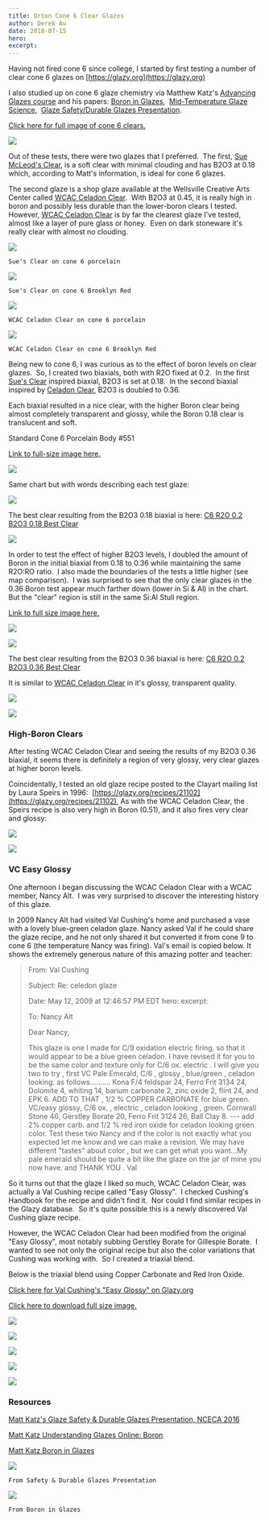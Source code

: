 ```yaml
---
title: Orton Cone 6 Clear Glazes
author: Derek Au
date: 2018-07-15
hero: 
excerpt: 
---
```


Having not fired cone 6 since college, I started by first testing a number of clear cone 6 glazes on [https://glazy.org](https://glazy.org)

I also studied up on cone 6 glaze chemistry via Matthew Katz​'s [Advancing Glazes course](https://www.ceramicmaterialsworkshop.com/advancing-glazes.html) and his papers: [Boron in Glazes](https://ceramicartsnetwork.org/wp-content/uploads/2008/10/TF_BoroninGlazes_0912.pdf),  [Mid-Temperature Glaze Science](https://www.ceramicmaterialsworkshop.com/uploads/5/9/1/2/59124729/nceca_2012-mid_temperature_glazesfinal_draft.pdf),  [Glaze Safety/Durable Glazes Presentation](https://www.youtube.com/watch?v=9OcZnGHKy_M&feature=youtu.be&t=49m19s).

[Click here for full image of cone 6 clears.](http://www.derekau.net/wp-content/uploads/2014/12/all.jpg)

![](./images/all.jpg)

Out of these tests, there were two glazes that I preferred.  The first, [Sue McLeod​'s Clear](https://glazy.org/recipes/10997), is a soft clear with minimal clouding and has B2O3 at 0.18 which, according to Matt's information, is ideal for cone 6 glazes.

The second glaze is a shop glaze available at the Wellsville Creative Arts Center called [WCAC Celadon Clear](https://glazy.org/recipes/20547).  With B2O3 at 0.45, it is really high in boron and possibly less durable than the lower-boron clears I tested.  However, [WCAC Celadon Clear](https://glazy.org/recipes/20547) is by far the clearest glaze I've tested, almost like a layer of pure glass or honey.  Even on dark stoneware it's really clear with almost no clouding.

![](./images/l_10997.5b3ea6c455b73.jpg)
    
    Sue's Clear on cone 6 porcelain
    
![](./images/l_10997.5b3ea795237bf.jpg)
    
    Sue's Clear on cone 6 Brooklyn Red
    
![](./images/l_20547.5b3ec66e0ea8e.jpg)
    
    WCAC Celadon Clear on cone 6 porcelain
    
![](./images/l_20547.5b3ec69d70ffd.jpg)
    
    WCAC Celadon Clear on cone 6 Brooklyn Red
    

Being new to cone 6, I was curious as to the effect of boron levels on clear glazes.  So, I created two biaxials, both with R2O fixed at 0.2.  In the first [Sue's Clear](https://glazy.org/recipes/10997) inspired biaxial, B2O3 is set at 0.18.  In the second biaxial inspired by [Celadon Clear](https://glazy.org/recipes/20547), B2O3 is doubled to 0.36.

Each biaxial resulted in a nice clear, with the higher Boron clear being almost completely transparent and glossy, while the Boron 0.18 clear is translucent and soft.

Standard Cone 6 Porcelain Body #551

[Link to full-size image here.](http://www.derekau.net/wp-content/uploads/2014/12/ALL-1.jpg)

![](./images/ALL-1.jpg)

Same chart but with words describing each test glaze:

![](./images/ALLwords.jpg)

The best clear resulting from the B2O3 0.18 biaxial is here: [C6 R2O 0.2 B2O3 0.18 Best Clear](https://glazy.org/recipes/20754)

![](./images/b9_IMG_1474.jpg)

In order to test the effect of higher B2O3 levels, I doubled the amount of Boron in the initial biaxial from 0.18 to 0.36 while maintaining the same R2O:RO ratio.  I also made the boundaries of the tests a little higher (see map comparison).  I was surprised to see that the only clear glazes in the 0.36 Boron test appear much farther down (lower in Si & Al) in the chart.  But the "clear" region is still in the same Si:Al Stull region.

[Link to full size image here.](http://www.derekau.net/wp-content/uploads/2014/12/ALLmd.jpg)

![](./images/Stullx.png)

![](./images/ALLmd.jpg)

The best clear resulting from the B2O3 0.36 biaxial is here: [C6 R2O 0.2 B2O3 0.36 Best Clear](https://glazy.org/recipes/20843)

It is similar to [WCAC Celadon Clear](https://glazy.org/recipes/20547) in it's glossy, transparent quality.

![](./images/e3_IMG_1594.jpg)
    
![](./images/e4_IMG_1595.jpg)
    

### High-Boron Clears

After testing WCAC Celadon Clear and seeing the results of my B2O3 0.36 biaxial, it seems there is definitely a region of very glossy, very clear glazes at higher boron levels.

Coincidentally, I tested an old glaze recipe posted to the Clayart mailing list by Laura Speirs in 1996:  [https://glazy.org/recipes/21102](https://glazy.org/recipes/21102)  As with the WCAC Celadon Clear, the Speirs recipe is also very high in Boron (0.51), and it also fires very clear and glossy:

![](./images/leia_APC_0193.jpg)
    
![](./images/leia_APC_0194.jpg)
    

### VC Easy Glossy

One afternoon I began discussing the WCAC Celadon Clear with a WCAC member, Nancy Alt.  I was very surprised to discover the interesting history of this glaze.

In 2009 Nancy Alt had visited Val Cushing's home and purchased a vase with a lovely blue-green celadon glaze. Nancy asked Val if he could share the glaze recipe, and he not only shared it but converted it from cone 9 to cone 6 (the temperature Nancy was firing). Val's email is copied below. It shows the extremely generous nature of this amazing potter and teacher:

> From: Val Cushing
> 
> Subject: Re: celedon glaze
> 
> Date: May 12, 2009 at 12:46:57 PM EDT
hero: 
excerpt: 
> 
> To: Nancy Alt
> 
> Dear Nancy,
> 
> This glaze is one I made for C/9 oxidation electric firing, so that it would appear to be a blue green celadon. I have revised it for you to be the same color and texture only for C/6 ox. electric . I will give you two to try , first VC Pale Emerald, C/6 , glossy , blue/green , celadon looking. as follows.......... Kona F/4 feldspar 24, Ferro Frit 3134 24, Dolomite 4, whiting 14, barium carbonate 2, zinc oxide 2, flint 24, and EPK 6. ADD TO THAT , 1/2 % COPPER CARBONATE for blue green. VC/easy glossy, C/6 ox. , electric , celadon looking , green. Cornwall Stone 46, Gerstley Borate 20, Ferro Frit 3124 26, Ball Clay 8. --- add 2% copper carb. and 1/2 % red iron oxide for celadon looking green color. Test these two Nancy and if the color is not exactly what you expected let me know and we can make a revision. We may have different "tastes" about color , but we can get what you want...My pale emerald should be quite a bit like the glaze on the jar of mine you now have. and THANK YOU . Val

So it turns out that the glaze I liked so much, WCAC Celadon Clear, was actually a Val Cushing recipe called "Easy Glossy".  I checked Cushing's Handbook for the recipe and didn't find it.  Nor could I find similar recipes in the Glazy database.  So it's quite possible this is a newly discovered Val Cushing glaze recipe.

However, the WCAC Celadon Clear had been modified from the original "Easy Glossy", most notably subbing Gerstley Borate for Gillespie Borate.  I wanted to see not only the original recipe but also the color variations that Cushing was working with.  So I created a triaxial blend.

Below is the triaxial blend using Copper Carbonate and Red Iron Oxide.

[Click here for Val Cushing's "Easy Glossy" on Glazy.org](https://glazy.org/recipes/21133)

[Click here to download full size image.](http://www.derekau.net/wp-content/uploads/2014/12/VCEZ_lg.jpg)

![](./images/VCEZ_lg.jpg)

![](./images/a1APC_0158-1.jpg)
    
![](./images/e5APC_0189.jpg)
    
![](./images/e1APC_0181.jpg)
    
![](./images/e2APC_0182.jpg)
    

### Resources

[Matt Katz's Glaze Safety & Durable Glazes Presentation, NCECA 2016](https://www.youtube.com/watch?v=9OcZnGHKy_M&feature=youtu.be&t=49m19s)

[Matt Katz Understanding Glazes Online: Boron](https://www.ceramicmaterialsworkshop.com/about-glaze-calculation-online.html)

[Matt Katz Boron in Glazes](https://ceramicartsnetwork.org/wp-content/uploads/2008/10/TF_BoroninGlazes_0912.pdf)

![](./images/Screen-Shot-2018-07-20-at-09.41.34.png)
    
    From Safety & Durable Glazes Presentation
    
![](./images/Screen-Shot-2018-07-20-at-09.44.13.png)
    
    From Boron in Glazes
